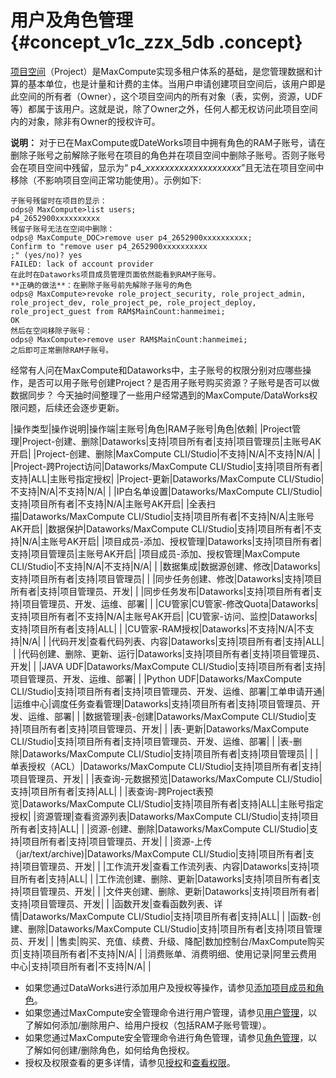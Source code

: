 # 用户及角色管理 {#concept_v1c_zzx_5db .concept}

[项目空间](../../../../cn.zh-CN/产品简介/基本概念/项目空间.md)（Project）是MaxCompute实现多租户体系的基础，是您管理数据和计算的基本单位，也是计量和计费的主体。当用户申请创建项目空间后，该用户即是此空间的所有者（Owner），这个项目空间内的所有对象（表，实例，资源，UDF等）都属于该用户。这就是说，除了Owner之外，任何人都无权访问此项目空间内的对象，除非有Owner的授权许可。

**说明：** 对于已在MaxCompute或DateWorks项目中拥有角色的RAM子账号，请在删除子账号之前解除子账号在项目的角色并在项目空间中删除子账号。否则子账号会在项目空间中残留，显示为“ p4\_*xxxxxxxxxxxxxxxxxxxx*”且无法在项目空间中移除（不影响项目空间正常功能使用）。示例如下:

```
子账号残留时在项目的显示：
odps@ MaxCompute>list users;
p4_2652900xxxxxxxxxx
残留子账号无法在空间中删除：
odps@ MaxCompute_DOC>remove user p4_2652900xxxxxxxxxx;
Confirm to "remove user p4_2652900xxxxxxxxxx
;" (yes/no)? yes
FAILED: lack of account provider
在此时在Dataworks项目成员管理页面依然能看到RAM子账号。
**正确的做法**：在删除子账号前先解除子账号的角色
odps@ MaxCompute>revoke role_project_security, role_project_admin, role_project_dev, role_project_pe, role_project_deploy, role_project_guest from RAM$MainCount:hanmeimei;
OK
然后在空间移除子账号：
odps@ MaxCompute>remove user RAM$MainCount:hanmeimei;
之后即可正常删除RAM子账号。

```

经常有人问在MaxCompute和Dataworks中，主子账号的权限分别对应哪些操作，是否可以用子账号创建Project？是否用子账号购买资源？子账号是否可以做数据同步？ 今天抽时间整理了一些用户经常遇到的MaxCompute/DataWorks权限问题，后续还会逐步更新。

|操作类型|操作说明|操作端|主账号|角色|RAM子账号|角色|依赖|
|Project管理|Project-创建、删除|Dataworks|支持|项目所有者|支持|项目管理员|主账号AK开启|
|Project-创建、删除|MaxCompute CLI/Studio|不支持|N/A|不支持|N/A| |
|Project-跨Project访问|Dataworks/MaxCompute CLI/Studio|支持|项目所有者|支持|ALL|主账号指定授权|
|Project-更新|Dataworks/MaxCompute CLI/Studio|不支持|N/A|不支持|N/A| |
|IP白名单设置|Dataworks/MaxCompute CLI/Studio|支持|项目所有者|不支持|N/A|主账号AK开启|
|全表扫描|Dataworks/MaxCompute CLI/Studio|支持|项目所有者|不支持|N/A|主账号AK开启|
|数据保护|Dataworks/MaxCompute CLI/Studio|支持|项目所有者|不支持|N/A|主账号AK开启|
|项目成员-添加、授权管理|Dataworks|支持|项目所有者|支持|项目管理员|主账号AK开启|
|项目成员-添加、授权管理|MaxCompute CLI/Studio|不支持|N/A|不支持|N/A| |
|数据集成|数据源创建、修改|Dataworks|支持|项目所有者|支持|项目管理员| |
|同步任务创建、修改|Dataworks|支持|项目所有者|支持|项目管理员、开发| |
|同步任务发布|Dataworks|支持|项目所有者|支持|项目管理员、开发、运维、部署| |
|CU管家|CU管家-修改Quota|Dataworks|支持|项目所有者|不支持|N/A|主账号AK开启|
|CU管家-访问、监控|Dataworks|支持|项目所有者|支持|ALL| |
|CU管家-RAM授权|Dataworks|不支持|N/A|不支持|N/A| |
|代码开发|查看代码列表、内容|Dataworks|支持|项目所有者|支持|ALL| |
|代码创建、删除、更新、运行|Dataworks|支持|项目所有者|支持|项目管理员、开发| |
|JAVA UDF|Dataworks/MaxCompute CLI/Studio|支持|项目所有者|支持|项目管理员、开发、运维、部署| |
|Python UDF|Dataworks/MaxCompute CLI/Studio|支持|项目所有者|支持|项目管理员、开发、运维、部署|工单申请开通|
|运维中心|调度任务查看管理|Dataworks|支持|项目所有者|支持|项目管理员、开发、运维、部署| |
|数据管理|表-创建|Dataworks/MaxCompute CLI/Studio|支持|项目所有者|支持|项目管理员、开发| |
|表-更新|Dataworks/MaxCompute CLI/Studio|支持|项目所有者|支持|项目管理员、开发、运维、部署| |
|表-删除|Dataworks/MaxCompute CLI/Studio|支持|项目所有者|支持|项目管理员| |
|单表授权（ACL）|Dataworks/MaxCompute CLI/Studio|支持|项目所有者|支持|项目管理员、开发| |
|表查询-元数据预览|Dataworks/MaxCompute CLI/Studio|支持|项目所有者|支持|ALL| |
|表查询-跨Project表预览|Dataworks/MaxCompute CLI/Studio|支持|项目所有者|支持|ALL|主账号指定授权|
|资源管理|查看资源列表|Dataworks/MaxCompute CLI/Studio|支持|项目所有者|支持|ALL| |
|资源-创建、删除|Dataworks/MaxCompute CLI/Studio|支持|项目所有者|支持|项目管理员、开发| |
|资源-上传（jar/text/archive\)|Dataworks/MaxCompute CLI/Studio|支持|项目所有者|支持|项目管理员、开发| |
|工作流开发|查看工作流列表、内容|Dataworks|支持|项目所有者|支持|ALL| |
|工作流创建、删除、更新|Dataworks|支持|项目所有者|支持|项目管理员、开发| |
|文件夹创建、删除、更新|Dataworks|支持|项目所有者|支持|项目管理员、开发| |
|函数开发|查看函数列表、详情|Dataworks/MaxCompute CLI/Studio|支持|项目所有者|支持|ALL| |
|函数-创建、删除|Dataworks/MaxCompute CLI/Studio|支持|项目所有者|支持|项目管理员、开发| |
|售卖|购买、充值、续费、升级、降配|数加控制台/MaxCompute购买页|支持|项目所有者|不支持|N/A| |
|消费账单、消费明细、使用记录|阿里云费用中心|支持|项目所有者|不支持|N/A| |

-   如果您通过DataWorks进行添加用户及授权等操作，请参见[添加项目成员和角色](https://help.aliyun.com/document_detail/58185.html)。
-   如果您通过MaxCompute安全管理命令进行用户管理，请参见[用户管理](../../../../cn.zh-CN/用户指南/安全指南/用户管理.md)，以了解如何添加/删除用户、给用户授权（包括RAM子账号管理）。
-   如果您通过MaxCompute安全管理命令进行角色管理，请参见[角色管理](../../../../cn.zh-CN/用户指南/安全指南/角色管理.md)，以了解如何创建/删除角色，如何给角色授权。
-   授权及权限查看的更多详情，请参见[授权](../../../../cn.zh-CN/用户指南/安全指南/授权.md)和[查看权限](../../../../cn.zh-CN/用户指南/安全指南/权限查看.md)。

